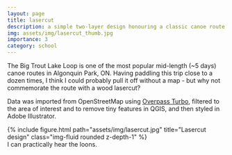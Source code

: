 ```yaml
---
layout: page
title: lasercut
description: a simple two-layer design honouring a classic canoe route
img: assets/img/lasercut_thumb.jpg
importance: 3
category: school
---
```


The Big Trout Lake Loop is one of the most popular mid-length (~5 days) canoe routes in Algonquin Park, ON. Having paddling this trip close to a dozen times, I think I could probably pull it off without a map - but why not commemorate the route with a wood lasercut?

Data was imported from OpenStreetMap using [Overpass Turbo](https://overpass-turbo.eu/), filtered to the area of interest and to remove tiny features in QGIS, and then styled in Adobe Illustrator.

<div class="row">
    <div class="col-sm mt-3 mt-md-0">
        {% include figure.html path="assets/img/lasercut.jpg" title="Lasercut design" class="img-fluid rounded z-depth-1" %}
    </div>
</div>
<div class="caption">
    I can practically hear the loons.
</div>